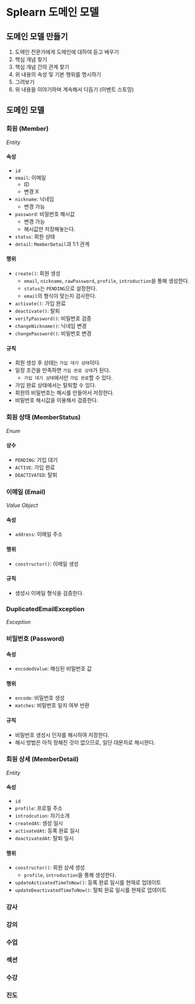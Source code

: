 # Splearn 도메인 모델

## 도메인 모델 만들기

1. 도메인 전문가에게 도메인에 대하여 듣고 배우기
2. 핵심 개념 찾기
3. 핵심 개념 간의 관계 찾기
4. 위 내용의 속성 및 기본 행위를 명시하기
5. 그려보기
6. 위 내용을 이야기하며 계속해서 다듬기 (이벤트 스토밍)

## 도메인 모델

### 회원 (Member)

_Entity_

#### 속성

- `id`
- `email`: 이메일
  - ID
  - 변경 X
- `nickname`: 닉네임
  - 변경 가능
- `password`: 비밀번호 해시값
  - 변경 가능
  - 해시값만 저장해놓는다.
- `status`: 회원 상태
- `detail`: `MemberDetail`과 1:1 관계

#### 행위

- `create()`: 회원 생성
  - `email`, `nickname`, `rawPassword`, `profile`, `introduction`을 통해 생성한다.
  - `status`는 `PENDING`으로 설정한다.
  - `email`의 형식이 맞는지 검사한다.
- `activate()`: 가입 완료
- `deactivate()`: 탈퇴
- `verifyPassword()`: 비밀번호 검증
- `changeNickname()`: 닉네임 변경
- `changePassword()`: 비밀번호 변경

#### 규칙

- 회원 생성 후 상태는 `가입 대기 상태`이다.
- 일정 조건을 만족하면 `가입 완료 상태`가 된다.
  - `가입 대기 상태`에서만 `가입 완료`할 수 있다.
- 가입 완료 상태에서는 탈퇴할 수 있다.
- 회원의 비밀번호는 해시를 만들어서 저장한다.
- 비밀번호 해시값을 이용해서 검증한다.

### 회원 상태 (MemberStatus)

_Enum_

#### 상수

- `PENDING`: 가입 대기
- `ACTIVE`: 가입 완료
- `DEACTIVATED`: 탈퇴

### 이메일 (Email)

_Value Object_

#### 속성

- `address`: 이메일 주소

#### 행위

- `constructor()`: 이메일 생성

#### 규칙

- 생성시 이메일 형식을 검증한다.

### DuplicatedEmailException

_Exception_

### 비밀번호 (Password)

#### 속성

- `encodedValue`: 해싱된 비밀번호 값

#### 행위

- `encode`: 비밀번호 생성
- `matches`: 비밀번호 일치 여부 반환

#### 규칙

- 비밀번호 생성시 인자를 해시하여 저장한다.
- 해시 방법은 아직 정해진 것이 없으므로, 일단 대문자로 해시한다.

### 회원 상세 (MemberDetail)

_Entity_

#### 속성

- `id`
- `profile`: 프로필 주소
- `introdcution`: 자기소개
- `createdAt`: 생성 일시
- `activatedAt`: 등록 완료 일시
- `deactivatedAt`: 탈퇴 일시

#### 행위

- `constructor()`: 회원 상세 생성
  - `profile`, `introduction`을 통해 생성한다.
- `updateActivatedTimeToNow()`: 등록 완료 일시를 현재로 업데이트
- `updateDeactivatedTimeToNow()`: 탈퇴 완료 일시를 현재로 업데이트

### 강사

### 강의

### 수업

### 섹션

### 수강

### 진도
